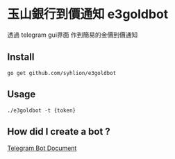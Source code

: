 # 玉山銀行到價通知 e3goldbot

透過 telegram gui界面 作到簡易的金價到價通知


## Install

`go get github.com/syhlion/e3goldbot`

## Usage

`./e3goldbot -t {token}`

## How did I create a bot ?

[Telegram Bot Document](https://core.telegram.org/bots#3-how-do-i-create-a-bot)
